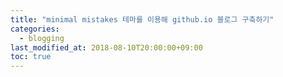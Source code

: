 ```yaml
---
title: "minimal mistakes 테마를 이용해 github.io 블로그 구축하기"
categories: 
  - blogging
last_modified_at: 2018-08-10T20:00:00+09:00
toc: true
---
```

